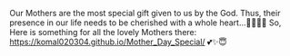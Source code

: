 Our Mothers are the most special gift given to us by the God. Thus, their presence in our life needs to be cherished with a whole heart...🥰💕✨😇
So, Here is something for all the lovely Mothers there: https://komal020304.github.io/Mother_Day_Special/
💕✨😇
